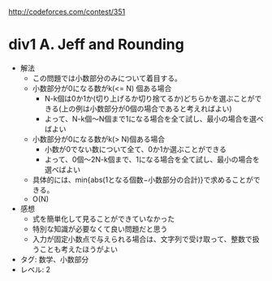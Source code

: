 http://codeforces.com/contest/351

# div1 A. Jeff and Rounding

- 解法
    - この問題では小数部分のみについて着目する。
    - 小数部分が0になる数がk(<= N) 個ある場合
        - N-k個は0か1か(切り上げるか切り捨てるか)どちらかを選ぶことができる(上の例は小数部分が0個の場合であると考えればよい)
        - よって、N-k個〜N個まで1になる場合を全て試し、最小の場合を選べばよい
    - 小数部分が0になる数がk(> N)個ある場合
        - 小数が0でない数について全て、0か1か選ぶことができる
        - よって、0個〜2N-k個まで、1になる場合を全て試し、最小の場合を選べばよい
    - 具体的には、min{abs(1となる個数−小数部分の合計)}で求めることができる。
    - O(N)
- 感想
    - 式を簡単化して見ることができていなかった
    - 特別な知識が必要なくて良い問題だと思う
    - 入力が固定小数点で与えられる場合は、文字列で受け取って、整数で扱うことも考えたほうがよい
- タグ: 数学、小数部分
- レベル: 2
